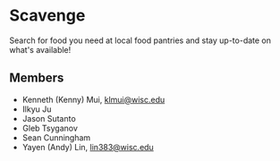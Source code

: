 # Scavenge
Search for food you need at local food pantries and stay up-to-date on what's available!

## Members
- Kenneth (Kenny) Mui, klmui@wisc.edu
- Ilkyu Ju
- Jason Sutanto
- Gleb Tsyganov
- Sean Cunningham
- Yayen (Andy) Lin, lin383@wisc.edu

